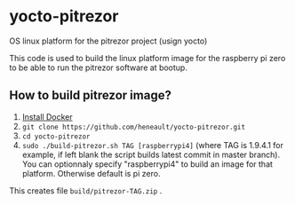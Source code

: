 # yocto-pitrezor
OS linux platform for the pitrezor project (usign yocto)

This code is used to build the linux platform image for the raspberry pi zero to be able to run the pitrezor software at bootup.

## How to build pitrezor image?

1. [Install Docker](https://docs.docker.com/engine/installation/)
2. `git clone https://github.com/heneault/yocto-pitrezor.git`
3. `cd yocto-pitrezor`
4. `sudo ./build-pitrezor.sh TAG [raspberrypi4]` (where TAG is 1.9.4.1 for example, if left blank the script builds latest commit in master branch). You can optionnaly specify "raspberrypi4" to build an image for that platform. Otherwise default is pi zero.

This creates file `build/pitrezor-TAG.zip` .

